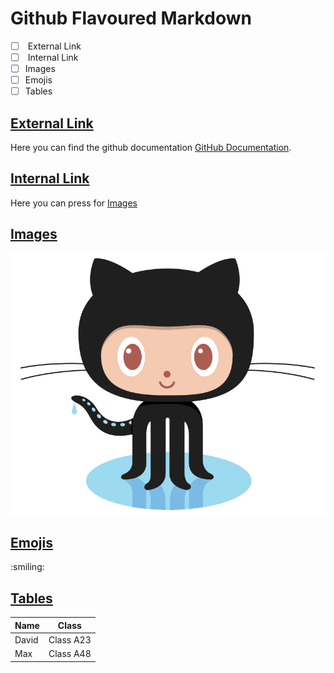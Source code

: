 # Github Flavoured Markdown

- [X] <input type ="checkbox" id="checkbox1"> External Link
- [X] <input type="checkbox" id="checkbox2"> Internal Link
- [X] <input type="checkbox" id="checkbox3">Images
- [X] <input type="checkbox" id="checkbox4">Emojis
- [X] <input type="checkbox" id="checkbox5">Tables

## [External Link](#checkbox1)

Here you can find the github documentation [GitHub Documentation](https://help.github.com/en).

## [Internal Link](#checkbox2)

Here you can press for [Images](images)

## [Images](#checkbox3)

![Image for the exercise](/images/logo.png)

## [Emojis](#checkbox3)

:smiling:

## [Tables](#checkbox4)

| Name | Class |
|-----------|-----------|
| David    | Class A23  |
| Max    | Class A48  |

